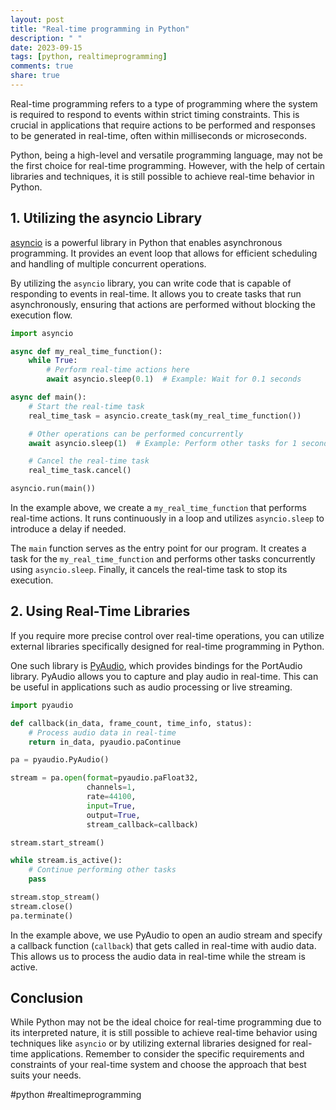 ```yaml
---
layout: post
title: "Real-time programming in Python"
description: " "
date: 2023-09-15
tags: [python, realtimeprogramming]
comments: true
share: true
---
```


Real-time programming refers to a type of programming where the system is required to respond to events within strict timing constraints. This is crucial in applications that require actions to be performed and responses to be generated in real-time, often within milliseconds or microseconds.

Python, being a high-level and versatile programming language, may not be the first choice for real-time programming. However, with the help of certain libraries and techniques, it is still possible to achieve real-time behavior in Python.

## 1. Utilizing the asyncio Library

[asyncio](https://docs.python.org/3/library/asyncio.html) is a powerful library in Python that enables asynchronous programming. It provides an event loop that allows for efficient scheduling and handling of multiple concurrent operations.

By utilizing the `asyncio` library, you can write code that is capable of responding to events in real-time. It allows you to create tasks that run asynchronously, ensuring that actions are performed without blocking the execution flow.

```python
import asyncio

async def my_real_time_function():
    while True:
        # Perform real-time actions here
        await asyncio.sleep(0.1)  # Example: Wait for 0.1 seconds

async def main():
    # Start the real-time task
    real_time_task = asyncio.create_task(my_real_time_function())

    # Other operations can be performed concurrently
    await asyncio.sleep(1)  # Example: Perform other tasks for 1 second

    # Cancel the real-time task
    real_time_task.cancel()

asyncio.run(main())
```

In the example above, we create a `my_real_time_function` that performs real-time actions. It runs continuously in a loop and utilizes `asyncio.sleep` to introduce a delay if needed.

The `main` function serves as the entry point for our program. It creates a task for the `my_real_time_function` and performs other tasks concurrently using `asyncio.sleep`. Finally, it cancels the real-time task to stop its execution.

## 2. Using Real-Time Libraries

If you require more precise control over real-time operations, you can utilize external libraries specifically designed for real-time programming in Python.

One such library is [PyAudio](https://people.csail.mit.edu/hubert/pyaudio/), which provides bindings for the PortAudio library. PyAudio allows you to capture and play audio in real-time. This can be useful in applications such as audio processing or live streaming.

```python
import pyaudio

def callback(in_data, frame_count, time_info, status):
    # Process audio data in real-time
    return in_data, pyaudio.paContinue

pa = pyaudio.PyAudio()

stream = pa.open(format=pyaudio.paFloat32,
                 channels=1,
                 rate=44100,
                 input=True,
                 output=True,
                 stream_callback=callback)

stream.start_stream()

while stream.is_active():
    # Continue performing other tasks
    pass

stream.stop_stream()
stream.close()
pa.terminate()
```

In the example above, we use PyAudio to open an audio stream and specify a callback function (`callback`) that gets called in real-time with audio data. This allows us to process the audio data in real-time while the stream is active.

## Conclusion

While Python may not be the ideal choice for real-time programming due to its interpreted nature, it is still possible to achieve real-time behavior using techniques like `asyncio` or by utilizing external libraries designed for real-time applications. Remember to consider the specific requirements and constraints of your real-time system and choose the approach that best suits your needs.

#python #realtimeprogramming